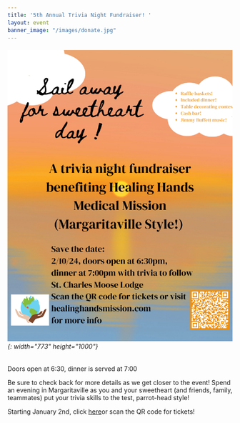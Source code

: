 ```yaml
---
title: '5th Annual Trivia Night Fundraiser! '
layout: event
banner_image: "/images/donate.jpg"
---
```


###### ![](/uploads/sail-away-for-sweetheart-day-w-eventbrite-qr-code-updated-2.png){: width="773" height="1000"}

Doors open at 6:30, dinner is served at 7:00

Be sure to check back for more details as we get closer to the event! Spend an evening in Margaritaville as you and your sweetheart (and friends, family, teammates) put your trivia skills to the test, parrot-head style!

Starting January 2nd, click [here](https://www.eventbrite.com/e/healing-hands-medical-mission-5th-annual-trivia-night-tickets-776270494947)or scan the QR code for tickets!